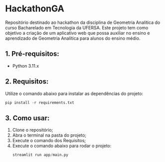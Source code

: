# HackathonGA
Repositório destinado ao hackathon da disciplina de Geometria Analítica do curso Bacharelado em Tecnologia da UFERSA. Este projeto tem como objetivo a criação de um aplicativo web que possa auxiliar no ensino e aprendizado de Geometria Analítica para alunos do ensino médio.

## 1. Pré-requisitos:
- Python 3.11.x

## 2. Requisitos:
Utilize o comando abaixo para instalar as dependências do projeto:
```python
pip install -r requirements.txt
```

## 3. Como usar:
1. Clone o repositório;
2. Abra o terminal na pasta do projeto;
3. Execute o comando dos Requisitos;
4. Execute o comando abaixo para rodar o projeto:
    ```python
    streamlit run app/main.py
    ```
